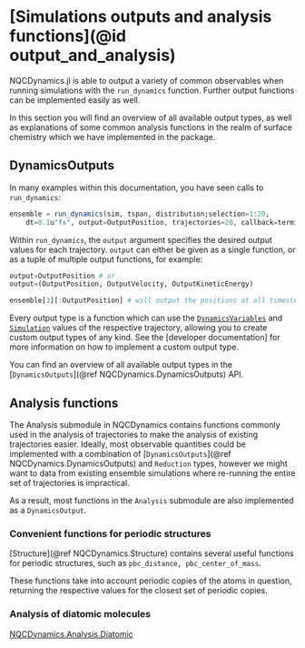 # [Simulations outputs and analysis functions](@id output_and_analysis)

NQCDynamics.jl is able to output a variety of common observables when running simulations with the `run_dynamics` function. Further output functions can be implemented easily as well. 

In this section you will find an overview of all available output types, as well as explanations of some common analysis functions in the realm of surface chemistry which we have implemented in the package. 

## DynamicsOutputs

In many examples within this documentation, you have seen calls to `run_dynamics`:

```julia
ensemble = run_dynamics(sim, tspan, distribution;selection=1:20,
    dt=0.1u"fs", output=OutputPosition, trajectories=20, callback=terminate)
```

Within `run_dynamics`, the `output` argument specifies the desired output values for each trajectory. `output` can either be given as a single function, or as a tuple of multiple output functions, for example:

```julia
output=OutputPosition # or
output=(OutputPosition, OutputVelocity, OutputKineticEnergy)

ensemble[3][:OutputPosition] # will output the positions at all timesteps in trajectory 3
```

Every output type is a function which can use the [`DynamicsVariables`](@ref) and [`Simulation`](@ref) values of the respective trajectory, allowing you to create custom output types of any kind. See the [developer documentation] for more information on how to implement a custom output type. 

You can find an overview of all available output types in the [`DynamicsOutputs`](@ref NQCDynamics.DynamicsOutputs) API. 

## Analysis functions

The Analysis submodule in NQCDynamics contains functions commonly used in the analysis of trajectories to make the analysis of existing trajectories easier. 
Ideally, most observable quantities could be implemented with a combination of [`DynamicsOutputs`](@ref NQCDynamics.DynamicsOutputs) and `Reduction` types, however we might want to data from existing ensemble simulations where re-running the entire set of trajectories is impractical. 

As a result, most functions in the `Analysis` submodule are also implemented as a `DynamicsOutput`. 

### Convenient functions for periodic structures
[Structure](@ref NQCDynamics.Structure) contains several useful functions for periodic structures, such as `pbc_distance, pbc_center_of_mass`. 

These functions take into account periodic copies of the atoms in question, returning the respective values for the closest set of periodic copies. 

### Analysis of diatomic molecules
[NQCDynamics.Analysis.Diatomic](@ref) 
